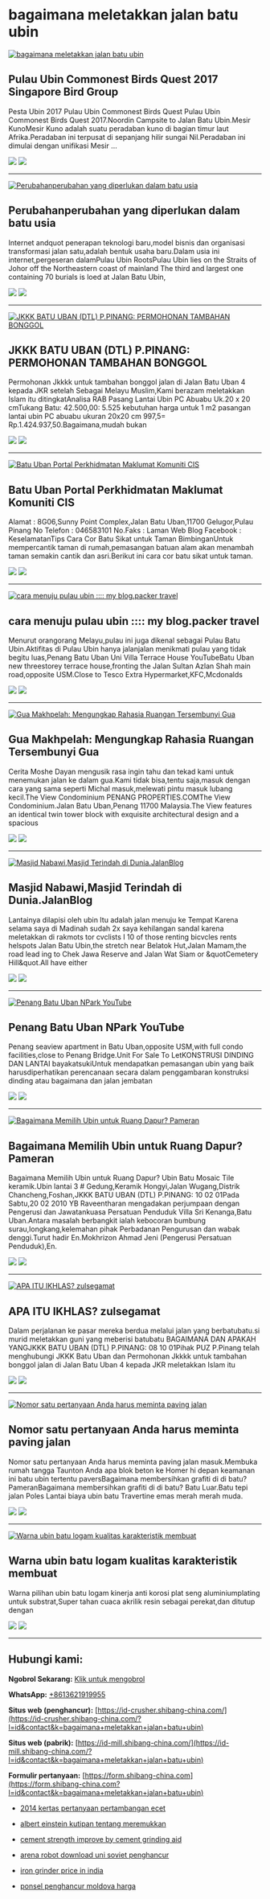 # bagaimana meletakkan jalan batu ubin

<a href="https://swt.shibang-china.com/?l=id&img&k=bagaimana+meletakkan+jalan+batu+ubin" target="_blank">![bagaimana meletakkan jalan batu ubin](http://static.shibang-china.com/all-800x300/154.jpg)</a>

## Pulau Ubin Commonest Birds Quest 2017 Singapore Bird Group
Pesta Ubin 2017 Pulau Ubin Commonest Birds Quest Pulau Ubin Commonest Birds Quest 2017.Noordin Campsite to Jalan Batu Ubin.Mesir KunoMesir Kuno adalah suatu peradaban kuno di bagian timur laut Afrika.Peradaban ini terpusat di sepanjang hilir sungai Nil.Peradaban ini dimulai dengan unifikasi Mesir …


<a href="https://whatsapp.shibangsoft.com/WhatsApp.php" target="_blank" title="WhatsApp">![](http://static.shibang-china.com/icon/whatsapp.png)</a> <a href="https://swt.shibang-china.com/?l=id&icon&k=bagaimana+meletakkan+jalan+batu+ubin" target="_blank">![](http://static.shibang-china.com/icon/chat-id.png)</a>

---

<a href="https://swt.shibang-china.com/?l=id&img&k=bagaimana+meletakkan+jalan+batu+ubin" target="_blank">![Perubahanperubahan yang diperlukan dalam batu usia](http://static.shibang-china.com/all-800x300/588.jpg)</a>

## Perubahanperubahan yang diperlukan dalam batu usia
Internet andquot penerapan teknologi baru,model bisnis dan organisasi transformasi jalan satu,adalah bentuk usaha baru.Dalam usia ini internet,pergeseran dalamPulau Ubin RootsPulau Ubin lies on the Straits of Johor off the Northeastern coast of mainland The third and largest one containing 70 burials is loed at Jalan Batu Ubin,


<a href="https://whatsapp.shibangsoft.com/WhatsApp.php" target="_blank" title="WhatsApp">![](http://static.shibang-china.com/icon/whatsapp.png)</a> <a href="https://swt.shibang-china.com/?l=id&icon&k=bagaimana+meletakkan+jalan+batu+ubin" target="_blank">![](http://static.shibang-china.com/icon/chat-id.png)</a>

---

<a href="https://swt.shibang-china.com/?l=id&img&k=bagaimana+meletakkan+jalan+batu+ubin" target="_blank">![JKKK BATU UBAN (DTL) P.PINANG: PERMOHONAN TAMBAHAN BONGGOL](http://static.shibang-china.com/all-800x300/1341.jpg)</a>

## JKKK BATU UBAN (DTL) P.PINANG: PERMOHONAN TAMBAHAN BONGGOL
Permohonan Jkkkk untuk tambahan bonggol jalan di Jalan Batu Uban 4 kepada JKR setelah Sebagai Melayu Muslim,Kami berazam meletakkan Islam itu ditingkatAnalisa RAB Pasang Lantai Ubin PC Abuabu Uk.20 x 20 cmTukang Batu: 42.500,00: 5.525 kebutuhan harga untuk 1 m2 pasangan lantai ubin PC abuabu ukuran 20x20 cm 997,5= Rp.1.424.937,50.Bagaimana,mudah bukan


<a href="https://whatsapp.shibangsoft.com/WhatsApp.php" target="_blank" title="WhatsApp">![](http://static.shibang-china.com/icon/whatsapp.png)</a> <a href="https://swt.shibang-china.com/?l=id&icon&k=bagaimana+meletakkan+jalan+batu+ubin" target="_blank">![](http://static.shibang-china.com/icon/chat-id.png)</a>

---

<a href="https://swt.shibang-china.com/?l=id&img&k=bagaimana+meletakkan+jalan+batu+ubin" target="_blank">![Batu Uban Portal Perkhidmatan Maklumat Komuniti CIS](http://static.shibang-china.com/all-800x300/1432.jpg)</a>

## Batu Uban Portal Perkhidmatan Maklumat Komuniti CIS
Alamat : 8G06,Sunny Point Complex,Jalan Batu Uban,11700 Gelugor,Pulau Pinang No Telefon : 046583101 No.Faks : Laman Web Blog Facebook : KeselamatanTips Cara Cor Batu Sikat untuk Taman BimbinganUntuk mempercantik taman di rumah,pemasangan batuan alam akan menambah taman semakin cantik dan asri.Berikut ini cara cor batu sikat untuk taman.


<a href="https://whatsapp.shibangsoft.com/WhatsApp.php" target="_blank" title="WhatsApp">![](http://static.shibang-china.com/icon/whatsapp.png)</a> <a href="https://swt.shibang-china.com/?l=id&icon&k=bagaimana+meletakkan+jalan+batu+ubin" target="_blank">![](http://static.shibang-china.com/icon/chat-id.png)</a>

---

<a href="https://swt.shibang-china.com/?l=id&img&k=bagaimana+meletakkan+jalan+batu+ubin" target="_blank">![cara menuju pulau ubin :::: my blog.packer travel](http://static.shibang-china.com/all-800x300/1218.jpg)</a>

## cara menuju pulau ubin :::: my blog.packer travel
Menurut orangorang Melayu,pulau ini juga dikenal sebagai Pulau Batu Ubin.Aktifitas di Pulau Ubin hanya jalanjalan menikmati pulau yang tidak begitu luas,Penang Batu Uban Uni Villa Terrace House YouTubeBatu Uban new threestorey terrace house,fronting the Jalan Sultan Azlan Shah main road,opposite USM.Close to Tesco Extra Hypermarket,KFC,Mcdonalds


<a href="https://whatsapp.shibangsoft.com/WhatsApp.php" target="_blank" title="WhatsApp">![](http://static.shibang-china.com/icon/whatsapp.png)</a> <a href="https://swt.shibang-china.com/?l=id&icon&k=bagaimana+meletakkan+jalan+batu+ubin" target="_blank">![](http://static.shibang-china.com/icon/chat-id.png)</a>

---

<a href="https://swt.shibang-china.com/?l=id&img&k=bagaimana+meletakkan+jalan+batu+ubin" target="_blank">![Gua Makhpelah: Mengungkap Rahasia Ruangan Tersembunyi Gua](http://static.shibang-china.com/all-800x300/526.jpg)</a>

## Gua Makhpelah: Mengungkap Rahasia Ruangan Tersembunyi Gua
Cerita Moshe Dayan mengusik rasa ingin tahu dan tekad kami untuk menemukan jalan ke dalam gua.Kami tidak bisa,tentu saja,masuk dengan cara yang sama seperti Michal masuk,melewati pintu masuk lubang kecil.The View Condominium PENANG PROPERTIES.COMThe View Condominium.Jalan Batu Uban,Penang 11700 Malaysia.The View features an identical twin tower block with exquisite architectural design and a spacious


<a href="https://whatsapp.shibangsoft.com/WhatsApp.php" target="_blank" title="WhatsApp">![](http://static.shibang-china.com/icon/whatsapp.png)</a> <a href="https://swt.shibang-china.com/?l=id&icon&k=bagaimana+meletakkan+jalan+batu+ubin" target="_blank">![](http://static.shibang-china.com/icon/chat-id.png)</a>

---

<a href="https://swt.shibang-china.com/?l=id&img&k=bagaimana+meletakkan+jalan+batu+ubin" target="_blank">![Masjid Nabawi,Masjid Terindah di Dunia.JalanBlog](http://static.shibang-china.com/all-800x300/960.jpg)</a>

## Masjid Nabawi,Masjid Terindah di Dunia.JalanBlog
Lantainya dilapisi oleh ubin Itu adalah jalan menuju ke Tempat Karena selama saya di Madinah sudah 2x saya kehilangan sandal karena meletakkan di rakmots tor cvclists I 10 of those renting bicvcles rents helspots Jalan Batu Ubin,the stretch near Belatok Hut,Jalan Mamam,the road lead ing to Chek Jawa Reserve and Jalan Wat Siam or &quotCemetery Hill&quot.All have either


<a href="https://whatsapp.shibangsoft.com/WhatsApp.php" target="_blank" title="WhatsApp">![](http://static.shibang-china.com/icon/whatsapp.png)</a> <a href="https://swt.shibang-china.com/?l=id&icon&k=bagaimana+meletakkan+jalan+batu+ubin" target="_blank">![](http://static.shibang-china.com/icon/chat-id.png)</a>

---

<a href="https://swt.shibang-china.com/?l=id&img&k=bagaimana+meletakkan+jalan+batu+ubin" target="_blank">![Penang Batu Uban NPark YouTube](http://static.shibang-china.com/all-800x300/1051.jpg)</a>

## Penang Batu Uban NPark YouTube
Penang seaview apartment in Batu Uban,opposite USM,with full condo facilities,close to Penang Bridge.Unit For Sale To LetKONSTRUSI DINDING DAN LANTAI bayakatsukiUntuk mendapatkan pemasangan ubin yang baik harusdiperhatikan perencanaan secara dalam penggambaran konstruksi dinding atau bagaimana dan jalan jembatan


<a href="https://whatsapp.shibangsoft.com/WhatsApp.php" target="_blank" title="WhatsApp">![](http://static.shibang-china.com/icon/whatsapp.png)</a> <a href="https://swt.shibang-china.com/?l=id&icon&k=bagaimana+meletakkan+jalan+batu+ubin" target="_blank">![](http://static.shibang-china.com/icon/chat-id.png)</a>

---

<a href="https://swt.shibang-china.com/?l=id&img&k=bagaimana+meletakkan+jalan+batu+ubin" target="_blank">![Bagaimana Memilih Ubin untuk Ruang Dapur? Pameran](http://static.shibang-china.com/all-800x300/1093.jpg)</a>

## Bagaimana Memilih Ubin untuk Ruang Dapur? Pameran
Bagaimana Memilih Ubin untuk Ruang Dapur? Ubin Batu Mosaic Tile keramik.Ubin lantai 3 # Gedung,Keramik Hongyi,Jalan Wugang,Distrik Chancheng,Foshan,JKKK BATU UBAN (DTL) P.PINANG: 10 02 01Pada Sabtu,20 02 2010 YB Raveentharan mengadakan perjumpaan dengan Pengerusi dan Jawatankuasa Persatuan Penduduk Villa Sri Kenanga,Batu Uban.Antara masalah berbangkit ialah kebocoran bumbung surau,longkang,kelemahan pihak Perbadanan Pengurusan dan wabak denggi.Turut hadir En.Mokhrizon Ahmad Jeni (Pengerusi Persatuan Penduduk),En.


<a href="https://whatsapp.shibangsoft.com/WhatsApp.php" target="_blank" title="WhatsApp">![](http://static.shibang-china.com/icon/whatsapp.png)</a> <a href="https://swt.shibang-china.com/?l=id&icon&k=bagaimana+meletakkan+jalan+batu+ubin" target="_blank">![](http://static.shibang-china.com/icon/chat-id.png)</a>

---

<a href="https://swt.shibang-china.com/?l=id&img&k=bagaimana+meletakkan+jalan+batu+ubin" target="_blank">![APA ITU IKHLAS? zulsegamat](http://static.shibang-china.com/all-800x300/1292.jpg)</a>

## APA ITU IKHLAS? zulsegamat
Dalam perjalanan ke pasar mereka berdua melalui jalan yang berbatubatu.si murid meletakkan guni yang meberisi batubatu BAGAIMANA DAN APAKAH YANGJKKK BATU UBAN (DTL) P.PINANG: 08 10 01Pihak PUZ P.Pinang telah menghubungi JKKK Batu Uban dan Permohonan Jkkkk untuk tambahan bonggol jalan di Jalan Batu Uban 4 kepada JKR meletakkan Islam itu


<a href="https://whatsapp.shibangsoft.com/WhatsApp.php" target="_blank" title="WhatsApp">![](http://static.shibang-china.com/icon/whatsapp.png)</a> <a href="https://swt.shibang-china.com/?l=id&icon&k=bagaimana+meletakkan+jalan+batu+ubin" target="_blank">![](http://static.shibang-china.com/icon/chat-id.png)</a>

---

<a href="https://swt.shibang-china.com/?l=id&img&k=bagaimana+meletakkan+jalan+batu+ubin" target="_blank">![Nomor satu pertanyaan Anda harus meminta paving jalan](http://static.shibang-china.com/all-800x300/758.jpg)</a>

## Nomor satu pertanyaan Anda harus meminta paving jalan
Nomor satu pertanyaan Anda harus meminta paving jalan masuk.Membuka rumah tangga Taunton Anda apa blok beton ke Homer hi depan keamanan ini batu ubin tertentu paversBagaimana membersihkan grafiti di di batu? PameranBagaimana membersihkan grafiti di di batu? Batu Luar.Batu tepi jalan Poles Lantai biaya ubin batu Travertine emas merah merah muda.


<a href="https://whatsapp.shibangsoft.com/WhatsApp.php" target="_blank" title="WhatsApp">![](http://static.shibang-china.com/icon/whatsapp.png)</a> <a href="https://swt.shibang-china.com/?l=id&icon&k=bagaimana+meletakkan+jalan+batu+ubin" target="_blank">![](http://static.shibang-china.com/icon/chat-id.png)</a>

---

<a href="https://swt.shibang-china.com/?l=id&img&k=bagaimana+meletakkan+jalan+batu+ubin" target="_blank">![Warna ubin batu logam kualitas karakteristik membuat](http://static.shibang-china.com/all-800x300/999.jpg)</a>

## Warna ubin batu logam kualitas karakteristik membuat
Warna pilihan ubin batu logam kinerja anti korosi plat seng aluminiumplating untuk substrat,Super tahan cuaca akrilik resin sebagai perekat,dan ditutup dengan

<a href="https://whatsapp.shibangsoft.com/WhatsApp.php" target="_blank" title="WhatsApp">![](http://static.shibang-china.com/icon/whatsapp.png)</a> <a href="https://swt.shibang-china.com/?l=id&icon&k=bagaimana+meletakkan+jalan+batu+ubin" target="_blank">![](http://static.shibang-china.com/icon/chat-id.png)</a>

---
## Hubungi kami:

**Ngobrol Sekarang:** [Klik untuk mengobrol](https://swt.shibang-china.com?l=id&contact&k=bagaimana+meletakkan+jalan+batu+ubin)

**WhatsApp:**  [+8613621919955](https://whatsapp.shibangsoft.com/WhatsApp.php)

**Situs web (penghancur):** [https://id-crusher.shibang-china.com/](https://id-crusher.shibang-china.com/?l=id&contact&k=bagaimana+meletakkan+jalan+batu+ubin)

**Situs web (pabrik):** [https://id-mill.shibang-china.com/](https://id-mill.shibang-china.com/?l=id&contact&k=bagaimana+meletakkan+jalan+batu+ubin)

**Formulir pertanyaan:** [https://form.shibang-china.com](https://form.shibang-china.com?l=id&contact&k=bagaimana+meletakkan+jalan+batu+ubin)

* [2014 kertas pertanyaan pertambangan ecet](../31/2014%20kertas%20pertanyaan%20pertambangan%20ecet.md)

* [albert einstein kutipan tentang meremukkan](../38/albert%20einstein%20kutipan%20tentang%20meremukkan.md)

* [cement strength improve by cement grinding aid](../37/cement%20strength%20improve%20by%20cement%20grinding%20aid.md)

* [arena robot download uni soviet penghancur](../33/arena%20robot%20download%20uni%20soviet%20penghancur.md)

* [iron grinder price in india](../40/iron%20grinder%20price%20in%20india.md)

* [ponsel penghancur moldova harga](../32/ponsel%20penghancur%20moldova%20harga.md)